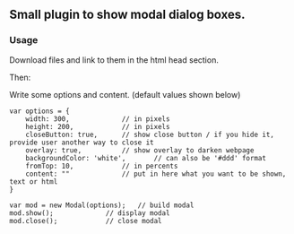 Small plugin to show modal dialog boxes.
----

### Usage
Download files and link to them in the html head section.

Then:

Write some options and content.
(default values shown below)
```
var options = {
	width: 300,  		 	// in pixels
	height: 200,  			// in pixels
	closeButton: true, 		// show close button / if you hide it, provide user another way to close it
	overlay: true,   		// show overlay to darken webpage
	backgroundColor: 'white',   	// can also be '#ddd' format
	fromTop: 10,   			// in percents
	content: ""  			// put in here what you want to be shown, text or html
}	
		
var mod = new Modal(options);	// build modal
mod.show(); 			// display modal
mod.close(); 			// close modal
```
